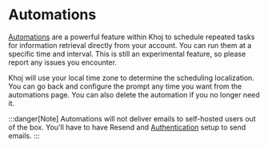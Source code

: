 # Automations

[Automations](https://app.khoj.dev/automations) are a powerful feature within Khoj to schedule repeated tasks for information retrieval directly from your account. You can run them at a specific time and interval. This is still an experimental feature, so please report any issues you encounter.

Khoj will use your local time zone to determine the scheduling localization. You can go back and configure the prompt any time you want from the automations page. You can also delete the automation if you no longer need it.

:::danger[Note]
Automations will not deliver emails to self-hosted users out of the box. You'll have to have Resend and [Authentication](/miscellaneous/authentication) setup to send emails.
:::

